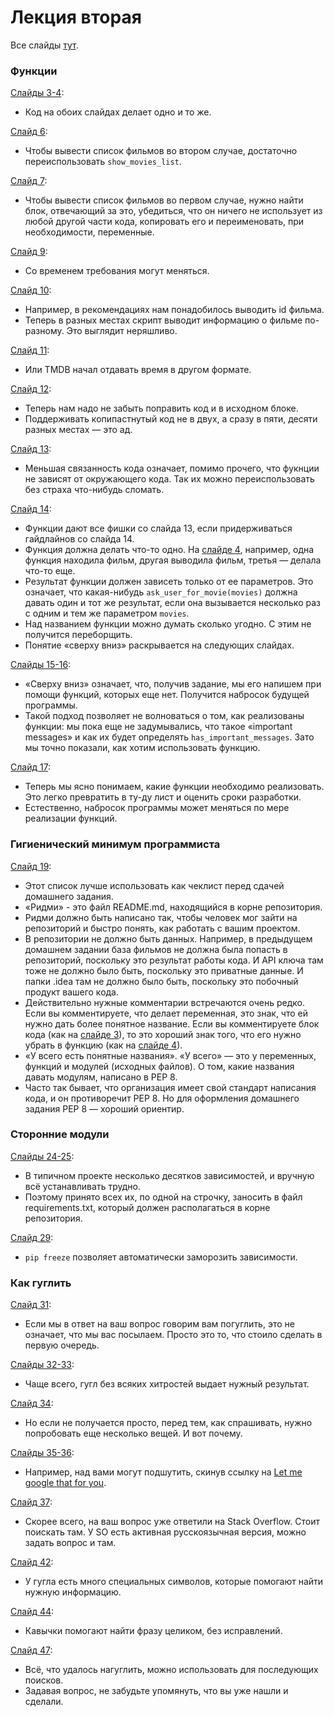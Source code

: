 # Лекция вторая
Все слайды [тут](http://melevir.com/static/styleru_py/slides/2.html).

### Функции
[Слайды 3-4](http://melevir.com/static/styleru_py/slides/2.html?full#3):
- Код на обоих слайдах делает одно и то же.  

[Слайд 6](http://melevir.com/static/styleru_py/slides/2.html?full#6):
- Чтобы вывести список фильмов во втором случае, достаточно переиспользовать ```show_movies_list```.

[Слайд 7](http://melevir.com/static/styleru_py/slides/2.html?full#7):
- Чтобы вывести список фильмов во первом случае, нужно найти блок, отвечающий за это, убедиться, что он ничего не использует из любой другой части кода, копировать его и переименовать, при необходимости, переменные.

[Слайд 9](http://melevir.com/static/styleru_py/slides/2.html?full#9):
- Со временем требования могут меняться.

[Слайд 10](http://melevir.com/static/styleru_py/slides/2.html?full#10):
- Например, в рекомендациях нам понадобилось выводить id фильма. 
- Теперь в разных местах скрипт выводит информацию о фильме по-разному. Это выглядит неряшливо.

[Слайд 11](http://melevir.com/static/styleru_py/slides/2.html?full#11):
- Или TMDB начал отдавать время в другом формате. 

[Слайд 12](http://melevir.com/static/styleru_py/slides/2.html?full#12):
- Теперь нам надо не забыть поправить код и в исходном блоке.
- Поддерживать копипастнутый код не в двух, а сразу в пяти, десяти разных местах — это ад.

[Слайд 13](http://melevir.com/static/styleru_py/slides/2.html?full#13):
- Меньшая связанность кода означает, помимо прочего, что фукнции не зависят от окружающего кода. Так их можно переиспользовать без страха что-нибудь сломать.

[Слайд 14](http://melevir.com/static/styleru_py/slides/2.html?full#14):
- Функции дают все фишки со слайда 13, если придерживаться гайдлайнов со слайда 14.
- Функция должна делать что-то одно. На [слайде 4](http://melevir.com/static/styleru_py/slides/2.html?full#4), например, одна функция находила фильм, другая выводила фильм, третья — делала что-то еще.
- Результат функции должен зависеть только от ее параметров. Это означает, что какая-нибудь ```ask_user_for_movie(movies)``` должна давать один и тот же результат, если она вызывается несколько раз с одним и тем же параметром ```movies```.
- Над названием функции можно думать сколько угодно. С этим не получится переборщить.
- Понятие «сверху вниз» раскрывается на следующих слайдах.

[Слайды 15-16](http://melevir.com/static/styleru_py/slides/2.html?full#15):
- «Сверху вниз» означает, что, получив задание, мы его напишем при помощи функций, которых еще нет. Получится набросок будущей программы.
- Такой подход позволяет не волноваться о том, как реализованы функции: мы пока еще не задумывались, что такое «important messages» и как их будет определять ```has_important_messages```. Зато мы точно показали, как хотим использовать функцию.

[Слайд 17](http://melevir.com/static/styleru_py/slides/2.html?full#17):
- Теперь мы ясно понимаем, какие функции необходимо реализовать. Это легко превратить в ту-ду лист и оценить сроки разработки.
- Естественно, набросок программы может меняться по мере реализации функций.

### Гигиенический минимум программиста
[Слайд 19](http://melevir.com/static/styleru_py/slides/2.html?full#19):
- Этот список лучше использовать как чеклист перед сдачей домашнего задания.
- «Ридми» - это файл README.md, находящийся в корне репозитория. 
- Ридми должно быть написано так, чтобы человек мог зайти на репозиторий и быстро понять, как работать с вашим проектом.
- В репозитории не должно быть данных. Например, в предыдущем домашнем задании база фильмов не должна была попасть в репозиторий, поскольку это результат работы кода. И API ключа там тоже не должно было быть, поскольку это приватные данные. И папки .idea там не должно было быть, поскольку это побочный продукт вашего кода.
- Действительно нужные комментарии встречаются очень редко. Если вы комментируете, что делает переменная, это знак, что ей нужно дать более понятное название. Если вы комментируете блок кода (как на [слайде 3](http://melevir.com/static/styleru_py/slides/2.html?full#3)), то это хороший знак того, что его нужно убрать в функцию (как на [слайде 4](http://melevir.com/static/styleru_py/slides/2.html?full#4)).
- «У всего есть понятные названия». «У всего» — это у переменных, функций и модулей (исходных файлов). О том, какие названия давать модулям, написано в PEP 8.
- Часто так бывает, что организация имеет свой стандарт написания кода, и он противоречит PEP 8. Но для оформления домашнего 
задания PEP 8 — хороший ориентир.

### Сторонние модули
[Слайды 24-25](http://melevir.com/static/styleru_py/slides/2.html?full#24):
- В типичном проекте несколько десятков зависимостей, и вручную всё устанавливать трудно.
- Поэтому принято всех их, по одной на строчку, заносить в файл requirements.txt, который должен располагаться в корне репозитория.

[Слайд 29](http://melevir.com/static/styleru_py/slides/2.html?full#29):
- ```pip freeze``` позволяет автоматически заморозить зависимости.

### Как гуглить
[Слайд 31](http://melevir.com/static/styleru_py/slides/2.html?full#31):
- Если мы в ответ на ваш вопрос говорим вам погуглить, это не означает, что мы вас посылаем. Просто это то, что стоило сделать в первую очередь.

[Слайды 32-33](http://melevir.com/static/styleru_py/slides/2.html?full#32):
- Чаще всего, гугл без всяких хитростей выдает нужный результат.

[Слайд 34](http://melevir.com/static/styleru_py/slides/2.html?full#34):
- Но если не получается просто, перед тем, как спрашивать, нужно попробовать еще несколько вещей. И вот почему.

[Слайды 35-36](http://melevir.com/static/styleru_py/slides/2.html?full#35):
- Например, над вами могут подшутить, скинув ссылку на [Let me google that for you](http://ru.lmgtfy.com/?q=let+me+google+that+for+you).

[Слайд 37](http://melevir.com/static/styleru_py/slides/2.html?full#37):
- Скорее всего, на ваш вопрос уже ответили на Stack Overflow. Стоит поискать там. У SO есть активная русскоязычная версия, можно задать вопрос и там.

[Слайд 42](http://melevir.com/static/styleru_py/slides/2.html?full#42):
- У гугла есть много специальных символов, которые помогают найти нужную информацию.

[Слайд 44](http://melevir.com/static/styleru_py/slides/2.html?full#44):
- Кавычки помогают найти фразу целиком, без исправлений.

[Слайд 47](http://melevir.com/static/styleru_py/slides/2.html?full#47):
- Всё, что удалось нагуглить, можно использовать для последующих поисков.
- Задавая вопрос, не забудьте упомянуть, что вы уже нашли и сделали.
